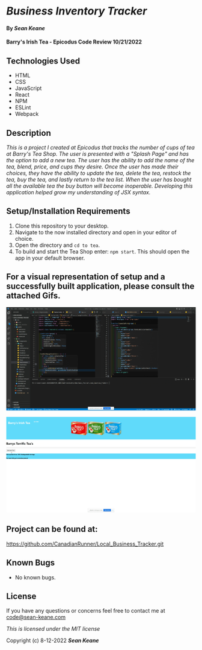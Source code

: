 # _Business Inventory Tracker_

#### By _**Sean Keane**_

#### Barry's Irish Tea - Epicodus Code Review 10/21/2022

## Technologies Used

* HTML
* CSS
* JavaScript
* React
* NPM
* ESLint
* Webpack


## Description
_This is a project I created at Epicodus that tracks the number of cups of tea at Barry's Tea Shop.   The user is presented with a "Splash Page" and has the option to add a new tea. The user has the ability to add the name of the tea, blend, price, and cups they desire. Once the user has made their choices, they have the ability to update the tea, delete the tea, restock the tea, buy the tea, and lastly return to the tea list.  When the user has bought all the available tea the buy button will become inoperable.  Developing this application helped grow my understanding of JSX syntax._


## Setup/Installation Requirements

1) Clone this repository to your desktop.
2) Navigate to the now installed directory and open in your editor of choice.
3) Open the directory and `cd to tea`.
7) To build and start the Tea Shop enter: `npm start`.  This should open the app in your default browser.

## For a visual representation of setup and a successfully built application, please consult the attached Gifs.

![Setup](Barrys_Setup.gif)

![BuiltApp](Deployed_App.gif)

## Project can be found at:
https://github.com/CanadianRunner/Local_Business_Tracker.git

## Known Bugs

* No known bugs.


## License

If you have any questions or concerns feel free to contact me at code@sean-keane.com

*This is licensed under the MIT license*

Copyright (c) 8-12-2022 **_Sean Keane_**

